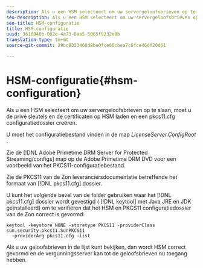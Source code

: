 ```yaml
---
description: Als u een HSM selecteert om uw servergeloofsbrieven op te slaan, moet u de privé sleutels en de certificaten op HSM laden en een pkcs11.cfg configuratiedossier creëren.
seo-description: Als u een HSM selecteert om uw servergeloofsbrieven op te slaan, moet u de privé sleutels en de certificaten op HSM laden en een pkcs11.cfg configuratiedossier creëren.
seo-title: HSM-configuratie
title: HSM-configuratie
uuid: 3610840b-082e-4a73-8aa5-5065f9232e0b
translation-type: tm+mt
source-git-commit: 29bc8323460d9be0fce66cbea7c6fce46df20d61

---
```



# HSM-configuratie{#hsm-configuration}

Als u een HSM selecteert om uw servergeloofsbrieven op te slaan, moet u de privé sleutels en de certificaten op HSM laden en een pkcs11.cfg configuratiedossier creëren.

U moet het configuratiebestand vinden in de map *LicenseServer.ConfigRoot* .

Zie de [!DNL Adobe Primetime DRM Server for Protected Streaming/configs] map op de Adobe Primetime DRM DVD voor een voorbeeld van het PKCS11-configuratiebestand.

Zie de PKCS11 van de Zon leveranciersdocumentatie betreffende het formaat van [!DNL pkcs11.cfg] dossier.

U kunt het volgende bevel van de folder gebruiken waar het [!DNL pkcs11.cfg] dossier wordt gevestigd ( [!DNL keytool] met Java JRE en JDK geïnstalleerd) om te verifiëren dat het HSM en PKCS11 configuratiedossier van de Zon correct is gevormd:

```
keytool -keystore NONE -storetype PKCS11 -providerClass sun.security.pkcs11.SunPKCS11 
  -providerArg pkcs11.cfg -list
```

Als u uw geloofsbrieven in de lijst kunt bekijken, dan wordt HSM correct gevormd en de vergunningsserver kan tot de geloofsbrieven nu toegang hebben.
